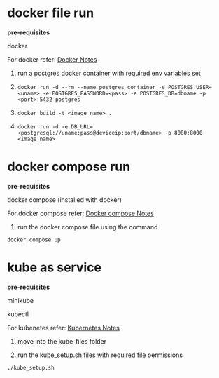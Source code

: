 # docker file run

**pre-requisites**

docker

For docker refer: [Docker Notes](https://mr-horror-harry.notion.site/Harry-s-Docker-Docs-d252b1bba2ab42e084fcb7b2f970cf2b)

1. run a postgres docker container with required env variables set

2. `docker run -d --rm --name postgres_container -e POSTGRES_USER=<uname> -e POSTGRES_PASSWORD=<pass> -e POSTGRES_DB=dbname -p <port>:5432 postgres`

3. `docker build -t <image_name> .`

4. `docker run -d -e DB_URL=<postgresql://uname:pass@deviceip:port/dbname> -p 8080:8000 <image_name>`

# docker compose run

**pre-requisites**

docker compose (installed with docker)

For docker compose refer: [Docker compose Notes](https://mr-horror-harry.notion.site/Harry-s-Docker-compose-Docs-1d41f455fd0d442cb3c1c59fd3c06358)

1. run the docker compose file using the command

`docker compose up`

# kube as service

**pre-requisites**

minikube

kubectl

For kubenetes refer: [Kubernetes Notes](https://mr-horror-harry.notion.site/Harry-s-K8s-Docs-4147ad7e5f264ee181bd016a6662bde2)

1. move into the kube_files folder

2. run the kube_setup.sh files with required file permissions

`./kube_setup.sh`
